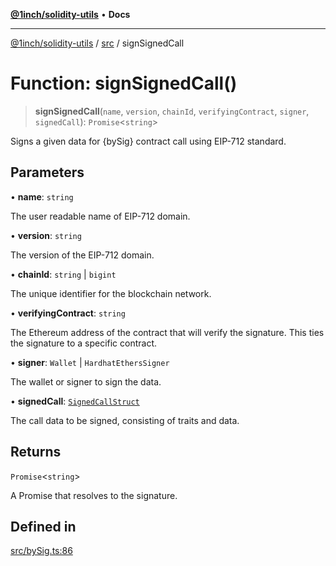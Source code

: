 [**@1inch/solidity-utils**](../../README.md) • **Docs**

***

[@1inch/solidity-utils](../../README.md) / [src](../README.md) / signSignedCall

# Function: signSignedCall()

> **signSignedCall**(`name`, `version`, `chainId`, `verifyingContract`, `signer`, `signedCall`): `Promise`\<`string`\>

Signs a given data for {bySig} contract call using EIP-712 standard.

## Parameters

• **name**: `string`

The user readable name of EIP-712 domain.

• **version**: `string`

The version of the EIP-712 domain.

• **chainId**: `string` \| `bigint`

The unique identifier for the blockchain network.

• **verifyingContract**: `string`

The Ethereum address of the contract that will verify the signature. This ties the signature to a specific contract.

• **signer**: `Wallet` \| `HardhatEthersSigner`

The wallet or signer to sign the data.

• **signedCall**: [`SignedCallStruct`](../interfaces/SignedCallStruct.md)

The call data to be signed, consisting of traits and data.

## Returns

`Promise`\<`string`\>

A Promise that resolves to the signature.

## Defined in

[src/bySig.ts:86](https://github.com/1inch/solidity-utils/blob/f9426ba6dab1eac9ac07fe3976b8d1cb2d2e5ba1/src/bySig.ts#L86)
